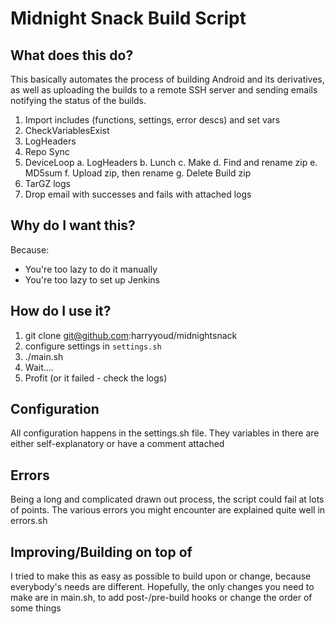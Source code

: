 #       Midnight Snack Build Script

##      What does this do?
This basically automates the process of building Android and its derivatives, as well as uploading the builds to a remote SSH server and sending emails notifying the status of the builds.

1.  Import includes (functions, settings, error descs) and set vars
2.  CheckVariablesExist
3.  LogHeaders
4.  Repo Sync
5.  DeviceLoop
     a. LogHeaders
     b. Lunch
     c. Make
     d. Find and rename zip
     e. MD5sum
     f. Upload zip, then rename
     g. Delete Build zip
6.  TarGZ logs
7.  Drop email with successes and fails with attached logs

##      Why do I want this?
Because:
  - You're too lazy to do it manually
  - You're too lazy to set up Jenkins

##      How do I use it?

1.  git clone git@github.com:harryyoud/midnightsnack
2.  configure settings in `settings.sh`
3.  ./main.sh
4.  Wait....
5.  Profit (or it failed - check the logs)

##      Configuration
All configuration happens in the settings.sh file. They variables in there are either self-explanatory or have a comment attached

##      Errors
Being a long and complicated drawn out process, the script could fail at lots of points. The various errors you might encounter are explained quite well in errors.sh

##      Improving/Building on top of
I tried to make this as easy as possible to build upon or change, because everybody's needs are different.
Hopefully, the only changes you need to make are in main.sh, to add post-/pre-build hooks or change the order of some things

